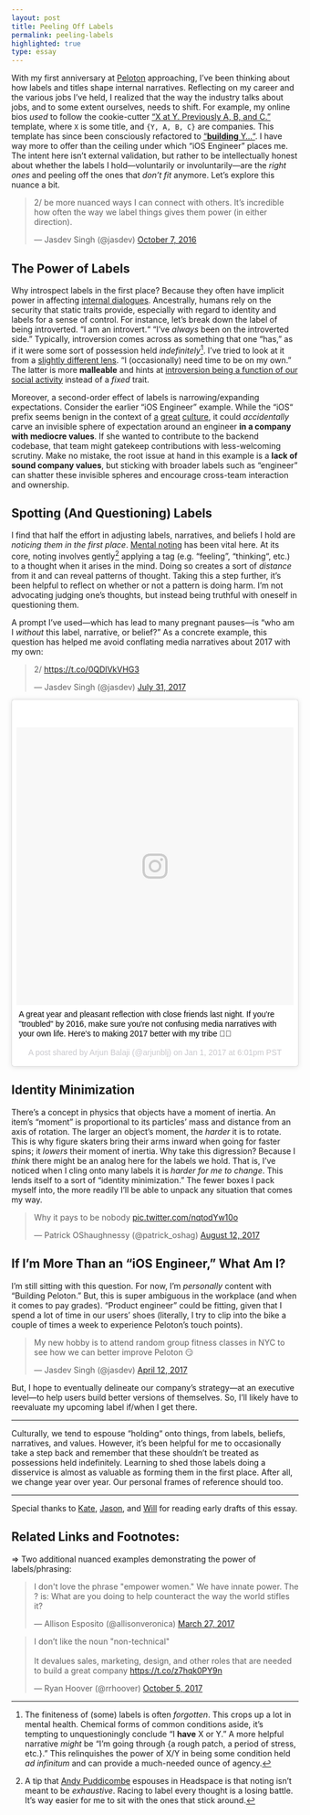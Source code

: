 ```yaml
---
layout: post
title: Peeling Off Labels
permalink: peeling-labels
highlighted: true
type: essay
---
```


With my first anniversary at [Peloton](http://onepeloton.com) approaching, I’ve been thinking about how labels and titles shape internal narratives. Reflecting on my career and the various jobs I’ve held, I realized that the way the industry talks about jobs, and to some extent ourselves, needs to shift. For example, my online bios _used_ to follow the cookie-cutter [“X at Y. Previously A, B, and C.”](/x-at-y-previously-a-b-c) template, where `X` is some title, and `{Y, A, B, C}` are companies. This template has since been consciously refactored to [“__building__ Y…“](http://spoonbill.io/datum/149497/). I have way more to offer than the ceiling under which “iOS Engineer” places me. The intent here isn’t external validation, but rather to be intellectually honest about whether the labels I hold—voluntarily or involuntarily—are the _right ones_ and peeling off the ones that _don’t fit_ anymore. Let’s explore this nuance a bit.

<blockquote class="twitter-tweet" data-lang="en"><p lang="en" dir="ltr">2/ be more nuanced ways I can connect with others. It’s incredible how often the way we label things gives them power (in either direction).</p>&mdash; Jasdev Singh (@jasdev) <a href="https://twitter.com/jasdev/status/784511992618971136?ref_src=twsrc%5Etfw">October 7, 2016</a></blockquote> <script async src="//platform.twitter.com/widgets.js" charset="utf-8"></script>

## The Power of Labels

Why introspect labels in the first place? Because they often have implicit power in affecting [internal dialogues](https://www.theatlantic.com/science/archive/2016/11/figuring-out-how-and-why-we-talk-to-ourselves/508487/). Ancestrally, humans rely on the security that static traits provide, especially with regard to identity and labels for a sense of control. For instance, let’s break down the label of being introverted. “I am an introvert.“ “I’ve _always_ been on the introverted side.” Typically, introversion comes across as something that one “has,” as if it were some sort of possession held _indefinitely_[^1]. I’ve tried to look at it from a [slightly different lens](https://twitter.com/jasdev/status/831682922704945152). “I (occasionally) need time to be on my own.” The latter is more __malleable__ and hints at [introversion being a function of our social activity](/thoughts/2017-1-2) instead of a _fixed_ trait.

Moreover, a second-order effect of labels is narrowing/expanding expectations. Consider the earlier “iOS Engineer” example. While the “iOS“ prefix seems benign in the context of [a](http://randsinrepose.com/archives/your-culture-is-rotting/) [great](https://stripe.com/us/jobs/candidate-info-culture) [culture](https://jvns.ca/blog/2017/04/16/making-small-culture-changes/), it could _accidentally_ carve an invisible sphere of expectation around an engineer __in a company with mediocre values__. If she wanted to contribute to the backend codebase, that team might gatekeep contributions with less-welcoming scrutiny. Make no mistake, the root issue at hand in this example is a __lack of sound company values__, but sticking with broader labels such as “engineer” can shatter these invisible spheres and encourage cross-team interaction and ownership.

## Spotting (And Questioning) Labels

I find that half the effort in adjusting labels, narratives, and beliefs I hold are _noticing them in the first place_. [Mental noting](https://www.headspace.com/blog/2015/11/04/noting-technique-video/) has been vital here. At its core, noting involves gently[^2] applying a tag (e.g. “feeling”, “thinking“, etc.) to a thought when it arises in the mind. Doing so creates a sort of _distance_ from it and can reveal patterns of thought. Taking this a step further, it’s been helpful to reflect on whether or not a pattern is doing harm. I’m not advocating judging one’s thoughts, but instead being truthful with oneself in questioning them.

A prompt I’ve used—which has lead to many pregnant pauses—is “who am I _without_ this label, narrative, or belief?” As a concrete example, this question has helped me avoid conflating media narratives about 2017 with my own:

<blockquote class="twitter-tweet" data-lang="en"><p lang="und" dir="ltr">2/ <a href="https://t.co/0QDlVkVHG3">https://t.co/0QDlVkVHG3</a></p>&mdash; Jasdev Singh (@jasdev) <a href="https://twitter.com/jasdev/status/892048117104857088?ref_src=twsrc%5Etfw">July 31, 2017</a></blockquote> <script async src="//platform.twitter.com/widgets.js" charset="utf-8"></script>

<blockquote class="instagram-media" data-instgrm-captioned data-instgrm-version="7" style=" background:#FFF; border:0; border-radius:3px; box-shadow:0 0 1px 0 rgba(0,0,0,0.5),0 1px 10px 0 rgba(0,0,0,0.15); margin: 1px; max-width:658px; padding:0; width:99.375%; width:-webkit-calc(100% - 2px); width:calc(100% - 2px);"><div style="padding:8px;"> <div style=" background:#F8F8F8; line-height:0; margin-top:40px; padding:50.0% 0; text-align:center; width:100%;"> <div style=" background:url(data:image/png;base64,iVBORw0KGgoAAAANSUhEUgAAACwAAAAsCAMAAAApWqozAAAABGdBTUEAALGPC/xhBQAAAAFzUkdCAK7OHOkAAAAMUExURczMzPf399fX1+bm5mzY9AMAAADiSURBVDjLvZXbEsMgCES5/P8/t9FuRVCRmU73JWlzosgSIIZURCjo/ad+EQJJB4Hv8BFt+IDpQoCx1wjOSBFhh2XssxEIYn3ulI/6MNReE07UIWJEv8UEOWDS88LY97kqyTliJKKtuYBbruAyVh5wOHiXmpi5we58Ek028czwyuQdLKPG1Bkb4NnM+VeAnfHqn1k4+GPT6uGQcvu2h2OVuIf/gWUFyy8OWEpdyZSa3aVCqpVoVvzZZ2VTnn2wU8qzVjDDetO90GSy9mVLqtgYSy231MxrY6I2gGqjrTY0L8fxCxfCBbhWrsYYAAAAAElFTkSuQmCC); display:block; height:44px; margin:0 auto -44px; position:relative; top:-22px; width:44px;"></div></div> <p style=" margin:8px 0 0 0; padding:0 4px;"> <a href="https://www.instagram.com/p/BOvpaAIjFCR/" style=" color:#000; font-family:Arial,sans-serif; font-size:14px; font-style:normal; font-weight:normal; line-height:17px; text-decoration:none; word-wrap:break-word;" target="_blank">A great year and pleasant reflection with close friends last night. If you&#39;re &#34;troubled&#34; by 2016, make sure you&#39;re not confusing media narratives with your own life. Here&#39;s to making 2017 better with my tribe 💪🏽</a></p> <p style=" color:#c9c8cd; font-family:Arial,sans-serif; font-size:14px; line-height:17px; margin-bottom:0; margin-top:8px; overflow:hidden; padding:8px 0 7px; text-align:center; text-overflow:ellipsis; white-space:nowrap;">A post shared by Arjun Balaji (@arjunblj) on <time style=" font-family:Arial,sans-serif; font-size:14px; line-height:17px;" datetime="2017-01-02T02:01:53+00:00">Jan 1, 2017 at 6:01pm PST</time></p></div></blockquote> <script async defer src="//platform.instagram.com/en_US/embeds.js"></script>

## Identity Minimization

There’s a concept in physics that objects have a moment of inertia. An item’s “moment” is proportional to its particles’ mass and distance from an axis of rotation. The larger an object’s moment, the _harder_ it is to rotate. This is why figure skaters bring their arms inward when going for faster spins; it _lowers_ their moment of inertia. Why take this digression? Because I _think_ there might be an analog here for the labels we hold. That is, I’ve noticed when I cling onto many labels it is _harder for me to change_. This lends itself to a sort of “identity minimization.” The fewer boxes I pack myself into, the more readily I’ll be able to unpack any situation that comes my way.

<blockquote class="twitter-tweet" data-lang="en"><p lang="en" dir="ltr">Why it pays to be nobody <a href="https://t.co/nqtodYw10o">pic.twitter.com/nqtodYw10o</a></p>&mdash; Patrick OShaughnessy (@patrick_oshag) <a href="https://twitter.com/patrick_oshag/status/896400267670937600?ref_src=twsrc%5Etfw">August 12, 2017</a></blockquote> <script async src="//platform.twitter.com/widgets.js" charset="utf-8"></script>

## If I’m More Than an “iOS Engineer,” What Am I?

I’m still sitting with this question. For now, I’m _personally_ content with “Building Peloton.” But, this is super ambiguous in the workplace (and when it comes to pay grades). “Product engineer” could be fitting, given that I spend a lot of time in our users’ shoes (literally, I try to clip into the bike a couple of times a week to experience Peloton’s touch points).

<blockquote class="twitter-tweet" data-lang="en"><p lang="en" dir="ltr">My new hobby is to attend random group fitness classes in NYC to see how we can better improve Peloton 😏</p>&mdash; Jasdev Singh (@jasdev) <a href="https://twitter.com/jasdev/status/852130577461465089?ref_src=twsrc%5Etfw">April 12, 2017</a></blockquote> <script async src="//platform.twitter.com/widgets.js" charset="utf-8"></script>

But, I hope to eventually delineate our company’s strategy—at an executive level—to help users build better versions of themselves. So, I’ll likely have to reevaluate my upcoming label if/when I get there.

---

Culturally, we tend to espouse “holding“ onto things, from labels, beliefs, narratives, and values. However, it’s been helpful for me to occasionally take a step back and remember that these shouldn’t be treated as possessions held indefinitely. Learning to shed those labels doing a disservice is almost as valuable as forming them in the first place. After all, we change year over year. Our personal frames of reference should too.

---

Special thanks to [Kate](https://twitter.com/katelikestoread), [Jason](https://twitter.com/jasonbrennan), and [Will](https://twitter.com/ws) for reading early drafts of this essay.

## Related Links and Footnotes:

⇒ Two additional nuanced examples demonstrating the power of labels/phrasing:

<blockquote class="twitter-tweet" data-lang="en"><p lang="en" dir="ltr">I don&#39;t love the phrase &quot;empower women.&quot; We have innate power. The ? is: What are you doing to help counteract the way the world stifles it?</p>&mdash; Allison Esposito (@allisonveronica) <a href="https://twitter.com/allisonveronica/status/846362379516567554?ref_src=twsrc%5Etfw">March 27, 2017</a></blockquote> <script async src="//platform.twitter.com/widgets.js" charset="utf-8"></script>

<blockquote class="twitter-tweet" data-lang="en"><p lang="en" dir="ltr">I don’t like the noun &quot;non-technical&quot;<br><br>It devalues sales, marketing, design, and other roles that are needed to build a great company <a href="https://t.co/z7hqk0PY9n">https://t.co/z7hqk0PY9n</a></p>&mdash; Ryan Hoover (@rrhoover) <a href="https://twitter.com/rrhoover/status/915771034606776320?ref_src=twsrc%5Etfw">October 5, 2017</a></blockquote> <script async src="//platform.twitter.com/widgets.js" charset="utf-8"></script>

[^1]: The finiteness of (some) labels is often _forgotten_. This crops up a lot in mental health. Chemical forms of common conditions aside, it’s tempting to unquestioningly conclude “I __have__ X or Y.” A more helpful narrative _might_ be “I’m going through {a rough patch, a period of stress, etc.}.” This relinquishes the power of X/Y in being some condition held _ad infinitum_ and can provide a much-needed ounce of agency.

[^2]: A tip that [Andy Puddicombe](https://twitter.com/andypuddicombe) espouses in Headspace is that noting isn’t meant to be _exhaustive_. Racing to label every thought is a losing battle. It’s way easier for me to sit with the ones that stick around.
